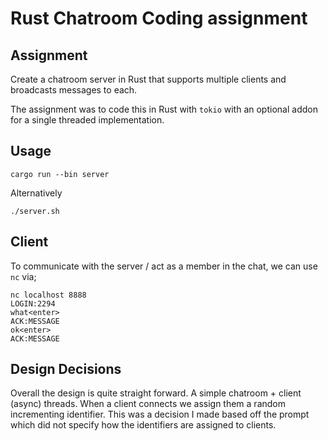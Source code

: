 # Rust Chatroom Coding assignment

## Assignment
Create a chatroom server in Rust that supports multiple clients and broadcasts messages to each.

The assignment was to code this in Rust with `tokio` with an optional addon for a single threaded implementation.

## Usage
```usage
cargo run --bin server
```

Alternatively

```usage
./server.sh
```

## Client
To communicate with the server / act as a member in the chat, we can use `nc` via;

```
nc localhost 8888
LOGIN:2294
what<enter>
ACK:MESSAGE
ok<enter>
ACK:MESSAGE
```

## Design Decisions
Overall the design is quite straight forward. A simple chatroom + client (async) threads. When a client connects we assign them a random incrementing identifier. This was a decision I made based off the prompt which did not specify how the identifiers are assigned to clients.